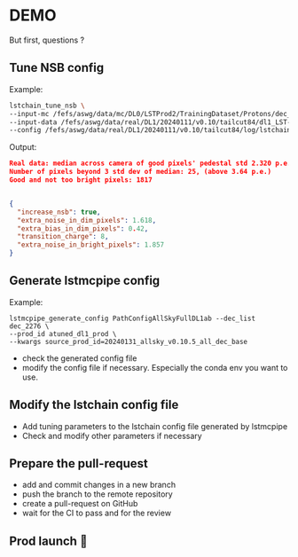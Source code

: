 # DEMO

But first, questions ?

<!-- vertical slide -->

## Tune NSB config

Example:

```bash
lstchain_tune_nsb \
--input-mc /fefs/aswg/data/mc/DL0/LSTProd2/TrainingDataset/Protons/dec_2276/sim_telarray/node_theta_23.161_az_99.261_/output_v1.4/simtel_corsika_theta_23.161_az_99.261_run1.simtel.gz \
--input-data /fefs/aswg/data/real/DL1/20240111/v0.10/tailcut84/dl1_LST-1.Run16335.0148.h5 \
--config /fefs/aswg/data/real/DL1/20240111/v0.10/tailcut84/log/lstchain_standard_v0.10_no_heuristic_ff.json
```

Output:

```json
Real data: median across camera of good pixels' pedestal std 2.320 p.e.
Number of pixels beyond 3 std dev of median: 25, (above 3.64 p.e.)
Good and not too bright pixels: 1817


{
  "increase_nsb": true,
  "extra_noise_in_dim_pixels": 1.618,
  "extra_bias_in_dim_pixels": 0.42,
  "transition_charge": 8,
  "extra_noise_in_bright_pixels": 1.857
}
```

<!-- vertical slide -->

## Generate lstmcpipe config

Example:

```
lstmcpipe_generate_config PathConfigAllSkyFullDL1ab --dec_list dec_2276 \
--prod_id atuned_dl1_prod \
--kwargs source_prod_id=20240131_allsky_v0.10.5_all_dec_base
```

- check the generated config file
- modify the config file if necessary. Especially the conda env you want to use.

<!-- vertical slide -->


## Modify the lstchain config file

- Add tuning parameters to the lstchain config file generated by lstmcpipe
- Check and modify other parameters if necessary


<!-- vertical slide -->

## Prepare the pull-request

- add and commit changes in a new branch
- push the branch to the remote repository
- create a pull-request on GitHub
- wait for the CI to pass and for the review

<!-- vertical slide -->

## Prod launch 🚀